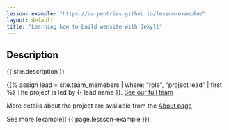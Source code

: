 ```yaml
---
lesson- example: "https://carpentries.github.io/lesson-example/" 
layout: default
title: "Learning how to build wensite with Jekyll"
---
```



## Description
{{ site.description }}

{{% assign lead = site.team_memebers | where: "role", "project lead" | first %}
The project is led by {{ lead.name }}.
[See our full team](/about#team)

More details about the project are available from the [About page](about.md)

See more [example]( {{ page.lessson-example }})






